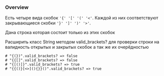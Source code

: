 ### Overview
Есть четыре вида скобок `'{' '[' '(' '<'`. Каждой из них соответствуют закрывающиеся скобки `'}' ']' ')' '>'`.

Дана строка которая состоит только из этих скобок

Расширить класс String методом valid_brackets? для проверки строки на валидность открытых и закрытых скобок а так же их очерёдностью

```
# "{(})".valid_brackets? => false
# "{{[]".valid_brackets? => false
# "{[()]}".valid_brackets? => true
# "{{()}[<>](){}}()".valid_brackets? => true
```
